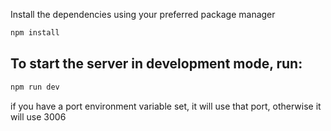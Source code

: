 Install the dependencies using your preferred package manager

```bash
npm install
```

## To start the server in development mode, run:

```bash
npm run dev
```

if you have a port environment variable set, it will use that port, otherwise it will use 3006
